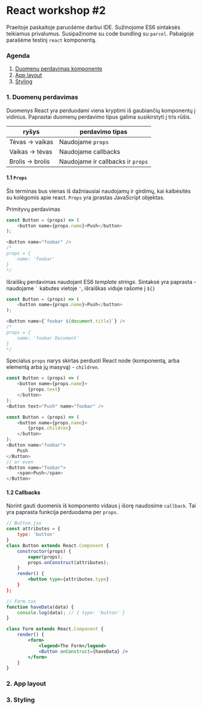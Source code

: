 # React workshop #2

Praeitoje paskaitoje paruošėme darbui IDE. Sužinojome ES6 sintaksės teikiamus privalumus. Susipažinome su code bundling su `parcel`. Pabaigoje parašėme testinį `react` komponentą.

### Agenda
1. [Duomenų perdavimas komponente](#data)
2. [App layout](#layout)
3. [Styling](#styling)

### 1. <a name="data"></a> Duomenų perdavimas

Duomenys React yra perduodami viena kryptimi iš gaubiančių komponentų į vidinius. Paprastai duomenų perdavimo tipus galima susikirstyti į tris rūšis.

ryšys | perdavimo tipas
--- | ---
Tėvas → vaikas | Naudojame `props`
Vaikas → tėvas | Naudojame callbacks
Brolis → brolis | Naudojame ir callbacks ir `props`

#### 1.1 `Props`
Šis terminas bus vienas iš dažniausiai naudojamų ir girdimų, kai kalbėsitės su kolėgomis apie react. `Props` yra įprastas JavaScript objektas.

Primityvų perdavimas
```js
const Button = (props) => (
    <button name={props.name}>Push</button>
);

<Button name="foobar" />
/*
props = {
    name: 'foobar'
}
*/
```

Išraiškų perdavimas naudojant ES6 *template strings*. Sintaksė yra paprasta - naudojame `` ` `` kabutes vietoje `'`, išraiškas viduje rašome į `${}`
```js
const Button = (props) => (
    <button name={props.name}>Push</button>
);

<Button name={`foobar ${document.title}`} />
/*
props = {
    name: 'foobar Document'
}
*/
```
Specialus `props` narys skirtas perduoti React node (komponentą, arba elementą arba jų masyvą) - `children`.
```js
const Button = (props) => (
    <button name={props.name}>
        {props.text}
    </button>
);
<Button text="Push" name="foobar" />
```
```js
const Button = (props) => (
    <button name={props.name}>
        {props.children}
    </button>
);
<Button name="foobar">
    Push
</Button>
// or even
<Button name="foobar">
    <span>Push</span>
</Button>
```

#### 1.2 Callbacks
Norint gauti duomenis iš komponento vidaus į išorę naudosime `callback`. Tai yra paprasta funkcija perduodama per `props`.
```jsx
// Button.jsx
const attributes = {
    type: 'button'
}
class Button extends React.Component {
    constructor(props) {
        super(props);
        props.onConstruct(attributes);
    }
    render() {
        <button type={attributes.type}
    }
};
```
```jsx
// Form.tsx
function haveData(data) {
    console.log(data); // { type: 'button' }
}

class Form extends React.Component {
    render() {
        <form>
            <legend>The Form</legend>
            <Button onConstruct={haveData} />
        </form>
    }
}
```

### 2. <a name="layout"></a> App layout

### 3. <a name="styling"></a> Styling
